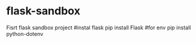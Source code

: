 # flask-sandbox
Fisrt flask sandbox project
#instal flask
pip install Flask
#for env
pip install python-dotenv
